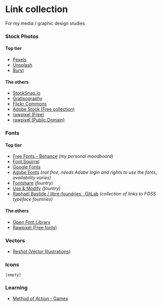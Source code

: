 # Link collection
For my media / graphic design studies

### Stock Photos

#### Top tier
- [Pexels](https://www.pexels.com/)
- [Unsplash](https://unsplash.com/)
- [Burst](https://burst.shopify.com/)

#### The others
- [StockSnap.io](https://stocksnap.io/)
- [Gratisography](https://gratisography.com/)
- [Flickr Commons](https://www.flickr.com/commons)
- [Adobe Stock (Free collection)](https://stock.adobe.com/ca/free)
- [rawpixel (Free)](https://www.rawpixel.com/free-images)
- [rawpixel (Public Domain)](https://www.rawpixel.com/public-domain)

### Fonts

#### Top tier
- [Free Fonts - Behance](https://www.behance.net/collection/35882773/Free-Fonts) *(my personal moodboard)*
- [Font Squirrel](https://www.fontsquirrel.com/)
- [Google Fonts](https://fonts.google.com/)
- [Adobe Fonts](https://fonts.adobe.com/) *(not free, needs Adobe login and rights to use the fonts, availability varies)*
- [Fontshare](https://www.fontshare.com/) *(fountry)*
- [Use & Modify](https://usemodify.com/) *(fountry)*
- [Raphaël Bastide / libre-foundries · GitLab](https://gitlab.com/raphaelbastide/libre-foundries) *(collection of links to FOSS typeface fountries)*

#### The others
- [Open Font Library](https://gitlab.com/raphaelbastide/libre-foundries)
- [Rawpixel (Free fonts)](https://www.rawpixel.com/topic/283/open-source-fonts)

### Vectors

- [Reshot (Vector Illustrations)](https://www.reshot.com/free-vector-illustrations/)

### Icons

`[empty]`

### Learning

- [Method of Action - Games](https://method.ac/)
